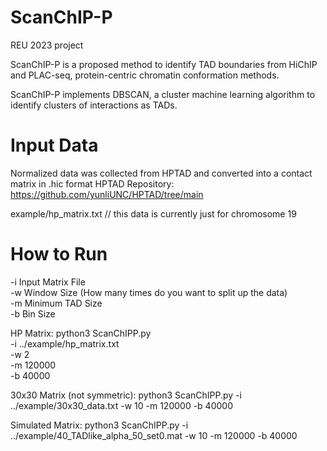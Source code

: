# ScanChIP-P
REU 2023 project

ScanChIP-P is a proposed method to identify TAD boundaries from HiChIP and PLAC-seq, protein-centric chromatin conformation methods.

ScanChIP-P implements DBSCAN, a cluster machine learning algorithm to identify clusters of interactions as TADs.

# Input Data
Normalized data was collected from HPTAD and converted into a contact matrix in .hic format
HPTAD Repository: https://github.com/yunliUNC/HPTAD/tree/main

example/hp_matrix.txt // this data is currently just for chromosome 19

# How to Run
-i Input Matrix File \
-w Window Size (How many times do you want to split up the data) \
-m Minimum TAD Size \
-b Bin Size 

HP Matrix:
python3 ScanChIPP.py \
-i ../example/hp_matrix.txt \
-w 2 \
-m 120000 \
-b 40000

30x30 Matrix (not symmetric):
python3 ScanChIPP.py -i ../example/30x30_data.txt -w 10 -m 120000 -b 40000

Simulated Matrix:
python3 ScanChIPP.py -i ../example/40_TADlike_alpha_50_set0.mat -w 10 -m 120000 -b 40000
